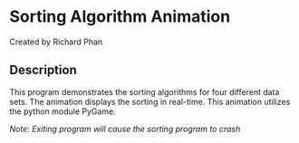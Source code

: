 # Sorting Algorithm Animation

Created by Richard Phan

## **Description**

This program demonstrates the sorting algorithms for four different data sets.
The animation displays the sorting in real-time.
This animation utilizes the python module PyGame.

_Note: Exiting program will cause the sorting program to crash_

